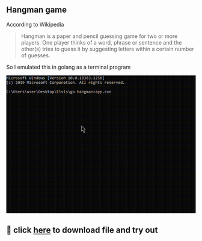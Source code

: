 ## Hangman game

According to Wikipedia
> Hangman is a paper and pencil guessing game for two or more players. One player thinks of a word, phrase or sentence and the other(s) tries to guess it by suggesting letters within a certain number of guesses.


So I emulated this in golang as a terminal program


![hangman](./hangman.gif)


## 🚀 click <a href="https://github.com/LighteningCode/hangman/raw/main/app.exe">here</a> to download file and try out
